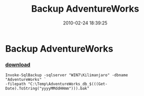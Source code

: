 ﻿---
pid:            1663
poster:         Aaron Nelson
title:          Backup AdventureWorks
date:           2010-02-24 18:39:25
format:         posh
parent:         0
parent:         0

---

# Backup AdventureWorks

### [download](1663.ps1)



```posh
Invoke-SqlBackup -sqlserver "WIN7\Kilimanjaro" -dbname "AdventureWorks" `
-filepath "C:\Temp\AdventureWorks_db_$(((Get-Date).ToString("yyyyMMddHHmm"))).bak" 
```
